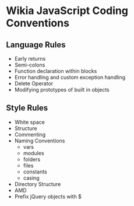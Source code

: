 # Wikia JavaScript Coding Conventions

## Language Rules
* Early returns
* Semi-colons
* Function declaration within blocks
* Error handling and custom exception handling
* Delete Operator
* Modifying prototypes of built in objects

## Style Rules
* White space
* Structure
* Commenting
* Naming Conventions
	* vars
	* modules
	* folders
	* files
	* constants
	* casing
* Directory Structure
* AMD
* Prefix jQuery objects with $

